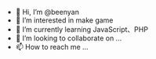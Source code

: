 - 👋 Hi, I’m @beenyan
- 👀 I’m interested in make game
- 🌱 I’m currently learning JavaScript、PHP
- 💞️ I’m looking to collaborate on ...
- 📫 How to reach me ...

<!---
beenyan/beenyan is a ✨ special ✨ repository because its `README.md` (this file) appears on your GitHub profile.
You can click the Preview link to take a look at your changes.
--->
